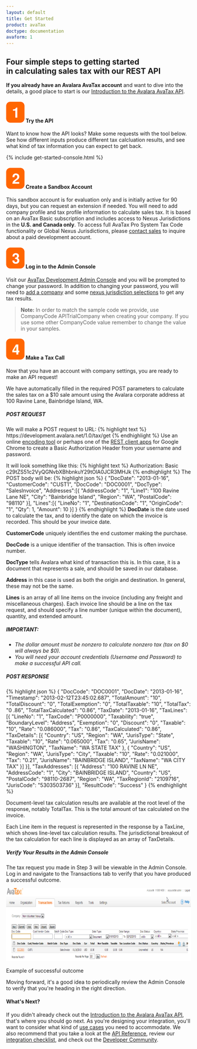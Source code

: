 ```yaml
---
layout: default
title: Get Started
product: avaTax
doctype: documentation
avaform: 1
---
```

<div class="half">
<h2>Four simple steps to getting started in calculating sales tax with our REST API</h2>
<strong>If you already have an Avalara AvaTax account</strong> and want to dive into the details, a good place to start is our <a href="/blog/2013/11/11/introduction-to-the-avalara-avatax-api">Introduction to the Avalara AvaTax API</a>.
<h4><img src="/images/2012/09/orange-box-1-sm.png" alt="1" /> Try the API</h4>
Want to know how the API looks? Make some requests with the tool below. See how different inputs produce different tax calcluation results, and see what kind of tax information you can expect to get back.
</div>

{% include get-started-console.html %}

<div class="half">
<h4 id="signup"><img src="/images/2012/09/orange-box-2-sm.png" alt="2" /> Create a Sandbox Account</h4>
This sandbox account is for evaluation only and is initially active for 90 days, but you can request an extension if needed. You will need to add company profile and tax profile information to calculate sales tax. It is based on an AvaTax Basic subscription and includes access to Nexus Jurisdictions in the <strong>U.S. and Canada only</strong>. To access full AvaTax Pro System Tax Code functionality or Global Nexus Jurisdictions, please <a href="http://www.avalara.com/contact-us/">contact sales</a> to inquire about a paid development account.

<div class="row">
 <div class="avaform-wrapper col-md-6"></div>
</div>

<h4><img src="/images/2012/09/orange-box-3-sm.png" alt="3" /> Log in to the Admin Console</h4>
Visit our <a href="https://admin-development.avalara.net">AvaTax Development Admin Console</a> and you will be prompted to change your password. In addition to changing your password, you will need to <a href="http://help.avalara.com/000_AvaTax_Calc/000AvaTaxCalc_User_Guide/040_Managing_Tax_Profiles/035_Organizing_Companies/020_Add_a_Company">add a company</a> and some <a href="https://help.avalara.com/000_AvaTax_Calc/000AvaTaxCalc_User_Guide/020_Add_Nexus_Jurisdictions">nexus jurisdiction selections</a> to get any tax results.
<blockquote><strong>Note:</strong> In order to match the sample code we provide, use CompanyCode APITrialCompany when creating your company. If you use some other CompanyCode value remember to change the value in your samples.</blockquote>
<h4><img src="/images/2012/09/orange-box-4-sm.png" alt="4" /> Make a Tax Call</h4>
Now that you have an account with company settings, you are ready to make an API request!

We have automatically filled in the required POST parameters to calculate the sales tax on a $10 sale amount using the Avalara corporate address at 100 Ravine Lane, Bainbridge Island, WA.
<h5><b>POST REQUEST</b></h5>
We will make a POST request to URL:
{% highlight text %}
https://development.avalara.net/1.0/tax/get
{% endhighlight %}
Use an online <a href="http://decodebase64.com/">encoding tool</a> or perhaps one of the <a href="https://chrome.google.com/webstore/search/rest%20client?utm_source=chrome-ntp-icon">REST client apps</a> for Google Chrome to create a Basic Authorization Header from your username and password.

It will look something like this:
{% highlight text %}
Authorization: Basic c29tZS51c2VyQGNvbXBhbnkuY29tOlA0JCR3MHJk
{% endhighlight %}
The POST body will be:
{% highlight json %}
{
  "DocDate": "2013-01-16",
  "CustomerCode": "CUST1",
  "DocCode": "DOC0001",
  "DocType": "SalesInvoice",
  "Addresses":[{
    "AddressCode": "1",
    "Line1": "100 Ravine Lane NE",
    "City": "Bainbridge Island",
    "Region": "WA",
    "PostalCode": "98110"
  }],
  "Lines":[{
    "LineNo": "1",
    "DestinationCode": "1",
    "OriginCode": "1",
    "Qty": 1,
    "Amount": 10
  }]
}
{% endhighlight %}
<b>DocDate</b> is the date used to calculate the tax, and to identify the date on which the invoice is recorded. This should be your invoice date.

<b>CustomerCode</b> uniquely identifies the end customer making the purchase.

<b>DocCode</b> is a unique identifier of the transaction. This is often invoice number.

<b>DocType</b> tells Avalara what kind of transaction this is. In this case, it is a document that represents a sale, and should be saved in our database.

<b>Address</b> in this case is used as both the origin and destination. In general, these may not be the same.

<b>Lines</b> is an array of all line items on the invoice (including any freight and miscellaneous charges). Each invoice line should be a line on the tax request, and should specify a line number (unique within the document), quantity, and extended amount.
<h5><b>IMPORTANT:</b></h5>
<ul>
	<li><em>The dollar amount must be nonzero to calculate nonzero tax (tax on $0 will always be $0).</em></li>
	<li><em>You will need your account credentials (Username and Password) to make a successful API call.</em></li>
</ul>
<h5><b>POST RESPONSE</b></h5>
{% highlight json %}
{
  "DocCode": "DOC0001",
  "DocDate": "2013-01-16",
  "Timestamp": "2013-02-12T23:45:02.687",
  "TotalAmount": "10",
  "TotalDiscount": "0",
  "TotalExemption": "0",
  "TotalTaxable": "10",
  "TotalTax": "0 .86",
  "TotalTaxCalculated": "0.86",
  "TaxDate": "2013-01-16",
  "TaxLines": [{
    "LineNo": "1",
    "TaxCode": "P0000000",
    "Taxability": "true",
    "BoundaryLevel": "Address",
    "Exemption": "0",
    "Discount": "0",
    "Taxable": "10",
    "Rate": "0.086000",
    "Tax": "0.86",
    "TaxCalculated": "0.86",
    "TaxDetails": [{
     "Country": "US",
     "Region": "WA",
     "JurisType": "State",
     "Taxable": "10",
     "Rate": "0.065000",
     "Tax": "0.65",
     "JurisName": "WASHINGTON",
     "TaxName": "WA STATE TAX"
    },
    {
     "Country": "US",
     "Region": "WA",
     "JurisType": "City",
     "Taxable": "10",
     "Rate": "0.021000",
     "Tax": "0.21",
     "JurisName": "BAINBRIDGE ISLAND",
     "TaxName": "WA CITY TAX"
    }]
  }],
  "TaxAddresses": [{
    "Address": "100 RAVINE LN NE",
    "AddressCode": "1",
    "City": "BAINBRIDGE ISLAND",
    "Country": "US",
    "PostalCode": "98110-2687",
    "Region": "WA",
    "TaxRegionId": "2109716",
    "JurisCode": "5303503736"
  }],
  "ResultCode": "Success"
}
{% endhighlight %}

Document-level tax calculation results are available at the root level of the response, notably TotalTax. This is the total amount of tax calculated on the invoice.

Each Line item in the request is represented in the response by a TaxLine, which shows line-level tax calculation results. The jurisdictional breakout of the tax calculation for each line is displayed as an array of TaxDetails.
<h5>Verify Your Results in the Admin Console</h5>
The tax request you made in Step 3 will be viewable in the Admin Console. Log in and navigate to the Transactions tab to verify that you have produced a successful outcome.

<a href="/images/2012/09/AdminConsole.png"><img src="/images/2012/09/AdminConsole.png" alt="Example of successful outcome" width="975" height="199" /></a> 

<div class="caption">Example of successful outcome</div>

Moving forward, it's a good idea to periodically review the Admin Console to verify that you're heading in the right direction.
<h4>What's Next?</h4>
If you didn't already check out the <a href="/blog/2013/11/11/introduction-to-the-avalara-avatax-api">Introduction to the Avalara AvaTax API</a>, that's where you should go next. As you're designing your integration, you'll want to consider what kind of <a href="/avatax/use-cases">use cases</a> you need to accommodate. We also recommend that you take a look at the <a href="/avatax/api-reference/tax/v1">API Reference</a>, review our <a href="/avatax/certification">integration checklist</a>, and check out the <a href="https://community.avalara.com/avalara/category_sets/developers">Developer Community</a>. 
</div><br />

